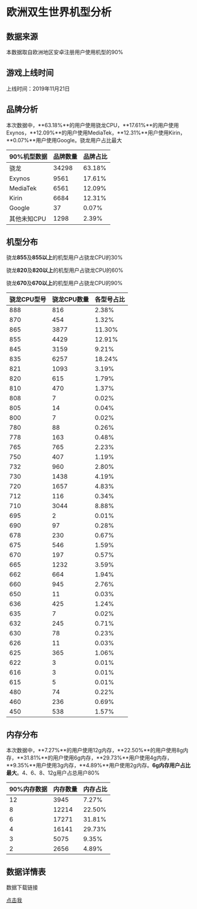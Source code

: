 # 欧洲双生世界机型分析

## 数据来源

本数据取自欧洲地区安卓注册用户使用机型的90%

## 游戏上线时间

上线时间：2019年11月21日

## 品牌分析

本次数据中，**63.18%**的用户使用骁龙CPU，**17.61%**的用户使用Exynos，**12.09%**的用户使用MediaTek，**12.31%**用户使用Kirin，**0.07%**用户使用Google。骁龙用户占比最大

| 90%机型数据 | 品牌数量 | 品牌占比 |
|-------------|----------|----------|
| 骁龙        | 34298    | 63.18%   |
| Exynos      | 9561     | 17.61%   |
| MediaTek    | 6561     | 12.09%   |
| Kirin       | 6684     | 12.31%   |
| Google      | 37       | 0.07%    |
| 其他未知CPU | 1298     | 2.39%    |

## 机型分布

骁龙**855**及**855以上**的机型用户占骁龙CPU的30%

骁龙**820**及**820以上**的机型用户占骁龙CPU的60%

骁龙**670**及**670以上**的机型用户占骁龙CPU的90%

| 骁龙CPU型号 | 骁龙CPU数量 | 各型号占比 |
|-------------|-------------|------------|
| 888         | 816         | 2.38%      |
| 870         | 454         | 1.32%      |
| 865         | 3877        | 11.30%     |
| 855         | 4429        | 12.91%     |
| 845         | 3159        | 9.21%      |
| 835         | 6257        | 18.24%     |
| 821         | 1093        | 3.19%      |
| 820         | 615         | 1.79%      |
| 810         | 470         | 1.37%      |
| 808         | 7           | 0.02%      |
| 805         | 14          | 0.04%      |
| 800         | 7           | 0.02%      |
| 780         | 88          | 0.26%      |
| 778         | 163         | 0.48%      |
| 765         | 765         | 2.23%      |
| 750         | 407         | 1.19%      |
| 732         | 960         | 2.80%      |
| 730         | 1438        | 4.19%      |
| 720         | 1657        | 4.83%      |
| 712         | 116         | 0.34%      |
| 710         | 3044        | 8.88%      |
| 695         | 2           | 0.01%      |
| 690         | 97          | 0.28%      |
| 678         | 230         | 0.67%      |
| 675         | 546         | 1.59%      |
| 670         | 197         | 0.57%      |
| 665         | 1232        | 3.59%      |
| 662         | 664         | 1.94%      |
| 660         | 945         | 2.76%      |
| 650         | 11          | 0.03%      |
| 636         | 425         | 1.24%      |
| 635         | 7           | 0.02%      |
| 632         | 245         | 0.71%      |
| 630         | 78          | 0.23%      |
| 626         | 11          | 0.03%      |
| 625         | 365         | 1.06%      |
| 622         | 3           | 0.01%      |
| 616         | 3           | 0.01%      |
| 615         | 5           | 0.01%      |
| 480         | 74          | 0.22%      |
| 460         | 236         | 0.69%      |
| 450         | 538         | 1.57%      |

## 内存分布

本次数据中，**7.27%**的用户使用12g内存，**22.50%**的用户使用8g内存，**31.81%**的用户使用6g内存，**29.73%**用户使用4g内存，**9.35%**用户使用3g内存，**4.89%**用户使用2g内存。**6g内存用户占比最大**。4、6、8、12g用户占总用户80%

| 90%内存数据 | 内存数量 | 内存占比 |
|-------------|----------|----------|
| 12          | 3945     | 7.27%    |
| 8           | 12214    | 22.50%   |
| 6           | 17271    | 31.81%   |
| 4           | 16141    | 29.73%   |
| 3           | 5075     | 9.35%    |
| 2           | 2656     | 4.89%    |

## 数据详情表

数据下载链接

[点击我](https://qaq.com/static/G1/%E5%9C%B0%E5%8C%BA%E6%9C%BA%E5%9E%8B%E6%95%B0%E6%8D%AE/%E6%AC%A7%E6%B4%B2Android%E5%8F%8C%E7%94%9F%E4%B8%96%E7%95%8C%E6%9C%BA%E5%9E%8B.xlsx?download=true)

